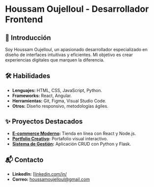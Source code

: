 # Houssam Oujelloul - Desarrollador Frontend

## 🌟 Introducción
Soy Houssam Oujelloul, un apasionado desarrollador especializado en diseño de interfaces intuitivas y eficientes. Mi objetivo es crear experiencias digitales que marquen la diferencia.

## 🛠️ Habilidades
- **Lenguajes:** HTML, CSS, JavaScript, Python.
- **Frameworks:** React, Angular.
- **Herramientas:** Git, Figma, Visual Studio Code.
- **Otros:** Diseño responsivo, metodologías ágiles.

## ✨ Proyectos Destacados
- **[E-commerce Moderno](https://github.com/usuario/ecommerce-moderno):** Tienda en línea con React y Node.js.
- **[Portfolio Creativo](https://github.com/usuario/portfolio):** Portafolio visual interactivo.
- **[Sistema de Gestión](https://github.com/usuario/sistema-gestion):** Aplicación CRUD con Python y Flask.

## 📬 Contacto
- **LinkedIn:** [[linkedin.com/in/](https://linkedin.com/in/juangarcia](https://www.linkedin.com/in/houssam-oujelloul-587336313/))
- **Correo:** houssamoujelloul@gmail.com


